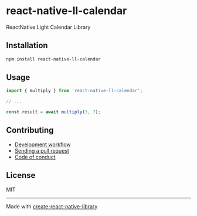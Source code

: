 # react-native-ll-calendar

ReactNative Light Calendar Library

## Installation

```sh
npm install react-native-ll-calendar
```

## Usage

```js
import { multiply } from 'react-native-ll-calendar';

// ...

const result = await multiply(3, 7);
```

## Contributing

- [Development workflow](CONTRIBUTING.md#development-workflow)
- [Sending a pull request](CONTRIBUTING.md#sending-a-pull-request)
- [Code of conduct](CODE_OF_CONDUCT.md)

## License

MIT

---

Made with [create-react-native-library](https://github.com/callstack/react-native-builder-bob)
